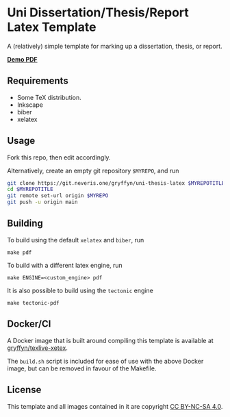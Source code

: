 # Uni Dissertation/Thesis/Report Latex Template

A (relatively) simple template for marking up a dissertation, thesis, or report.

**[Demo PDF](https://git.neveris.one/gryffyn/uni-thesis-latex/raw/branch/main/main.pdf)**

## Requirements
* Some TeX distribution.
* Inkscape
* biber
* xelatex

## Usage

Fork this repo, then edit accordingly.

Alternatively, create an empty git repository `$MYREPO`, and run

```bash
git clone https://git.neveris.one/gryffyn/uni-thesis-latex $MYREPOTITLE
cd $MYREPOTITLE
git remote set-url origin $MYREPO
git push -u origin main
```

## Building

To build using the default `xelatex` and `biber`, run

```
make pdf
```

To build with a different latex engine, run

```
make ENGINE=<custom_engine> pdf
```

It is also possible to build using the `tectonic` engine

```
make tectonic-pdf
```

## Docker/CI
A Docker image that is built around compiling this template is available at [gryffyn/texlive-xetex](https://hub.docker.com/r/gryffyn/texlive-xetex).

The `build.sh` script is included for ease of use with the above Docker image, but can be removed in favour of the Makefile.

## License
This template and all images contained in it are copyright [CC BY-NC-SA 4.0](https://creativecommons.org/licenses/by-nc-sa/4.0/).
